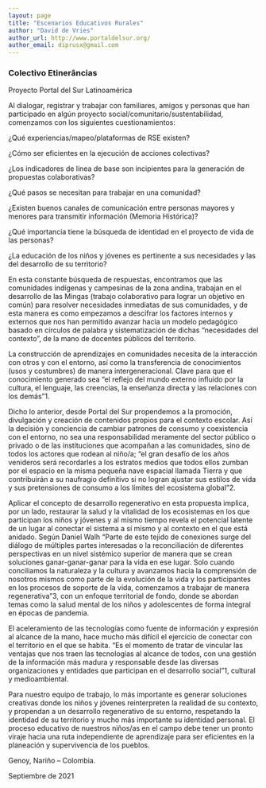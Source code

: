 ```yaml
---
layout: page
title: "Escenarios Educativos Rurales"
author: "David de Vries"
author_url: http://www.portaldelsur.org/
author_email: diprusx@gmail.com
---
```


### Colectivo Etinerâncias

[<i class="fas fa-home"></i>](http://www.portaldelsur.org/) [<i class="far fa-envelope"></i>](mailto:diprusx@gmail.com)

Proyecto Portal del Sur Latinoamérica

Al dialogar, registrar y trabajar con familiares, amigos y personas que han participado en algún proyecto social/comunitario/sustentabilidad, comenzamos con los siguientes cuestionamientos:

¿Qué experiencias/mapeo/plataformas de RSE existen?

¿Cómo ser eficientes en la ejecución de acciones colectivas?

¿Los indicadores de línea de base son incipientes para la generación de propuestas colaborativas?

¿Qué pasos se necesitan para trabajar en una comunidad?

¿Existen buenos canales de comunicación entre personas mayores y menores para transmitir información (Memoria Histórica)?

¿Qué importancia tiene la búsqueda de identidad en el proyecto de vida de las personas?

¿La educación de los niños y jóvenes es pertinente a sus necesidades y las del desarrollo de su territorio?

En esta constante búsqueda de respuestas, encontramos que las comunidades indígenas y campesinas de la zona andina, trabajan en el desarrollo de las Mingas (trabajo colaborativo para lograr un objetivo en común) para resolver necesidades inmediatas de sus comunidades, y de esta manera es como empezamos a descifrar los factores internos y externos que nos han permitido avanzar hacia un modelo pedagógico basado en círculos de palabra y sistematización de dichas “necesidades del contexto”, de la mano de docentes públicos del territorio.  

La construcción de aprendizajes en comunidades necesita de la interacción con otros y con el entorno, así como la transferencia de conocimientos (usos y costumbres) de manera intergeneracional.  Clave para que el conocimiento generado sea “el reflejo del mundo externo influido por la cultura, el lenguaje, las creencias, la enseñanza directa y las relaciones con los demás”1. 

Dicho lo anterior, desde Portal del Sur propendemos a la promoción, divulgación y creación de contenidos propios para el contexto escolar. Así la decisión y conciencia de cambiar patrones de consumo y coexistencia con el entorno, no sea una responsabilidad meramente del sector público o privado o de las instituciones que acompañan a las comunidades, sino de todos los actores que rodean al niño/a; “el gran desafío de los años venideros será recordarles a los estratos medios que todos ellos zumban por el espacio en la misma pequeña nave espacial llamada Tierra y que contribuirán a su naufragio definitivo si no logran ajustar sus estilos de vida y sus pretensiones de consumo a los límites del ecosistema global”2. 

Aplicar el concepto de desarrollo regenerativo en esta propuesta implica, por un lado, restaurar la salud y la vitalidad de los ecosistemas en los que participan los niños y jóvenes y al mismo tiempo revela el potencial latente de un lugar al conectar el sistema a sí mismo y al contexto en el que está anidado. Según Daniel Walh “Parte de este tejido de conexiones surge del diálogo de múltiples partes interesadas o la reconciliación de diferentes perspectivas en un nivel sistémico superior de manera que se crean soluciones ganar-ganar-ganar para la vida en ese lugar. Solo cuando conciliamos la naturaleza y la cultura y avanzamos hacia la comprensión de nosotros mismos como parte de la evolución de la vida y los participantes en los procesos de soporte de la vida, comenzamos a trabajar de manera regenerativa”3, con un enfoque territorial de fondo, donde se abordan temas como la salud mental de los niños y adolescentes de forma integral en épocas de pandemia. 

El aceleramiento de las tecnologías como fuente de información y expresión al alcance de la mano, hace mucho más difícil el ejercicio de conectar con el territorio en el que se habita. “Es el momento de tratar de vincular las ventajas que nos traen las tecnologías al alcance de todos, con una gestión de la información más madura y responsable desde las diversas organizaciones y entidades que participan en el desarrollo social”1, cultural y medioambiental. 

Para nuestro equipo de trabajo, lo más importante es generar soluciones creativas donde los niños y jóvenes reinterpreten la realidad de su contexto, y propendan a un desarrollo regenerativo de su entorno, respetando la identidad de su territorio y mucho más importante su identidad personal. El proceso educativo de nuestros niños/as en el campo debe tener un pronto viraje hacia una ruta independiente de aprendizaje para ser eficientes en la planeación y supervivencia de los pueblos.


Genoy, Nariño – Colombia.

Septiembre de 2021
